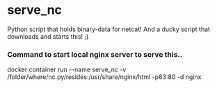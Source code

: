 # serve_nc
Python script that holds binary-data for netcat! And a ducky script that downloads and starts this! ;)

### Command to start local nginx server to serve this..
docker container run --name serve_nc -v /folder/where/nc.py/resides:/usr/share/nginx/html -p83:80 -d nginx
